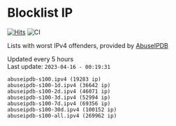 # Blocklist IP

[![Hits](https://hits.seeyoufarm.com/api/count/incr/badge.svg?url=https%3A%2F%2Fgithub.com%2Fborestad%2Fblocklist-ip%2F&count_bg=%2379C83D&title_bg=%23555555&icon=&icon_color=%23E7E7E7&title=hits&edge_flat=false)](https://hits.seeyoufarm.com)  ![CI](https://img.shields.io/github/workflow/status/borestad/blocklist-ip/CI?style=flat-square)

Lists with worst IPv4 offenders, provided by [AbuseIPDB](https://www.abuseipdb.com/)

<!-- FOOTER-PLACEHOLDER -->
Updated every 5 hours<br>
Last update: `2023-04-16 - 00:19:31`
```
abuseipdb-s100.ipv4 (19283 ip)
abuseipdb-s100-1d.ipv4 (36642 ip)
abuseipdb-s100-2d.ipv4 (46071 ip)
abuseipdb-s100-3d.ipv4 (52994 ip)
abuseipdb-s100-7d.ipv4 (69356 ip)
abuseipdb-s100-30d.ipv4 (100152 ip)
abuseipdb-s100-all.ipv4 (269962 ip)
```
